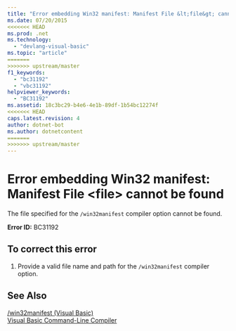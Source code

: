 ```yaml
---
title: "Error embedding Win32 manifest: Manifest File &lt;file&gt; cannot be found"
ms.date: 07/20/2015
<<<<<<< HEAD
ms.prod: .net
ms.technology: 
  - "devlang-visual-basic"
ms.topic: "article"
=======
>>>>>>> upstream/master
f1_keywords: 
  - "bc31192"
  - "vbc31192"
helpviewer_keywords: 
  - "BC31192"
ms.assetid: 18c3bc29-b4e6-4e1b-89df-1b54bc12274f
<<<<<<< HEAD
caps.latest.revision: 4
author: dotnet-bot
ms.author: dotnetcontent
=======
>>>>>>> upstream/master
---
```

# Error embedding Win32 manifest: Manifest File &lt;file&gt; cannot be found
The file specified for the `/win32manifest` compiler option cannot be found.  
  
 **Error ID:** BC31192  
  
## To correct this error  
  
1.  Provide a valid file name and path for the `/win32manifest` compiler option.  
  
## See Also  
 [/win32manifest (Visual Basic)](../../visual-basic/reference/command-line-compiler/win32manifest.md)  
 [Visual Basic Command-Line Compiler](../../visual-basic/reference/command-line-compiler/index.md)
